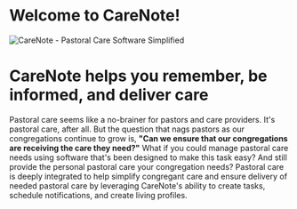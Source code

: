 ﻿# Welcome to CareNote!
![CareNote - Pastoral Care Software Simplified](https://pastoralcare.app/images/carenote-pastoral-care-simplified.png)

# CareNote helps you remember, be informed, and deliver care

Pastoral care seems like a no-brainer for pastors and care providers. It's pastoral care, after all. But the question that nags pastors as our congregations continue to grow is, **"Can we ensure that our congregations are receiving the care they need?"** What if you could manage pastoral care needs using software that's been designed to make this task easy? And still provide the personal pastoral care your congregation needs? Pastoral care is deeply integrated to help simplify congregant care and ensure delivery of needed pastoral care by leveraging CareNote's ability to create tasks, schedule notifications, and create living profiles.
